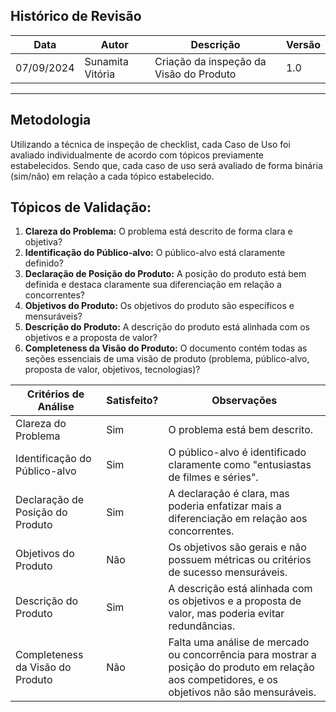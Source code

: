 ## Histórico de Revisão
| Data       | Autor         | Descrição                          | Versão |
|------------|---------------|------------------------------------|--------|
| 07/09/2024 | Sunamita Vitória  | Criação da inspeção da Visão do Produto  | 1.0    |

---

## Metodologia

Utilizando a técnica de inspeção de checklist, cada Caso de Uso foi avaliado individualmente de acordo com tópicos previamente estabelecidos. Sendo que, cada caso de uso será avaliado de forma binária (sim/não) em relação a cada tópico estabelecido. 

## Tópicos de Validação:

1. **Clareza do Problema:** O problema está descrito de forma clara e objetiva?
2. **Identificação do Público-alvo:** O público-alvo está claramente definido?
3. **Declaração de Posição do Produto:** A posição do produto está bem definida e destaca claramente sua diferenciação em relação a concorrentes?
4. **Objetivos do Produto:** Os objetivos do produto são específicos e mensuráveis?
5. **Descrição do Produto:** A descrição do produto está alinhada com os objetivos e a proposta de valor?
6. **Completeness da Visão do Produto:** O documento contém todas as seções essenciais de uma visão de produto (problema, público-alvo, proposta de valor, objetivos, tecnologias)?

| Critérios de Análise	            | Satisfeito?	| Observações |
|-----------------------------------|---------------|--------------------|
| Clareza do Problema	            | Sim	        | O problema está bem descrito. |
| Identificação do Público-alvo	    | Sim	        | O público-alvo é identificado claramente como "entusiastas de filmes e séries". |
| Declaração de Posição do Produto	| Sim	        | A declaração é clara, mas poderia enfatizar mais a diferenciação em relação aos concorrentes. |
| Objetivos do Produto	            | Não	        | Os objetivos são gerais e não possuem métricas ou critérios de sucesso mensuráveis. |
| Descrição do Produto	            | Sim	        | A descrição está alinhada com os objetivos e a proposta de valor, mas poderia evitar redundâncias. |
| Completeness da Visão do Produto	| Não	        | Falta uma análise de mercado ou concorrência para mostrar a posição do produto em relação aos competidores, e os objetivos não são mensuráveis. |